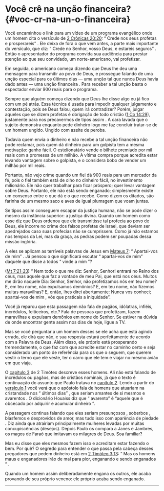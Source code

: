# Você crê na unção financeira? {#voc-cr-na-un-o-financeira}

Você encaminhou o link para um vídeo de um programa evangélico onde um homem cita o versículo de [2 Crônicas 20:20](http://bibliaonline.com.br/acf/2cr/20/20): “ Crede nos seus profetas e prosperareis” . Ele deixa de fora o que vem antes, a parte mais importante do versículo, que diz: “ Crede no Senhor, vosso Deus, e estareis seguros” . Então o apresentador do programa convida sua audiência para prestar atenção ao que seu convidado, um norte-americano, vai profetizar.

Em seguida, o americano começa dizendo que Deus lhe deu uma mensagem para transmitir ao povo de Deus, e prossegue falando de uma unção especial para os últimos dias — uma unção tal que nunca Deus havia dado antes — uma unção financeira . Para receber a tal unção basta o espectador enviar 900 reais para o programa.

Sempre que alguém começa dizendo que Deus lhe disse algo eu já fico com um pé atrás. Essa técnica é usada para impedir qualquer julgamento e contestação, pois se Deus falou, quem irá contradizer? Porém, julgar aqueles que se dizem profetas é obrigação de todo cristão ([1 Co 14:29](http://bibliaonline.com.br/acf/1co/14/29)), justamente para nos precavermos de tipos assim . A cara lavada que o sujeito demonstra enquanto pede dinheiro logo me faz concluir tratar-se de um homem ungido. Ungido com azeite de peroba.

Todavia quem envia o dinheiro e não recebe a tal unção financeira não pode reclamar, pois quem dá dinheiro para um golpista tem a mesma motivação: ganho fácil. O estelionatário vende o bilhete premiado por mil reais com a promessa de um milhão. A vítima compra porque acredita estar levando vantagem sobre o golpista, e o considera bobo de vender um milhão por mil reais.

Portanto, não vejo crime quando um fiel dá 900 reais para um mercador da fé, pois o fiel também está de olho no dinheiro fácil, no investimento milionário. Ele não quer trabalhar para ficar próspero; quer levar vantagem sobre Deus. Portanto, ele não está sendo enganado; simplesmente existe um consenso entre o que dá e o que recebe. Como dizem os ditados, são farinha de um mesmo saco e aves de igual plumagem que voam juntas.

Se tipos assim conseguem escapar da justiça humana, não se pode dizer o mesmo da instância superior: a justiça divina. Quando um homem como esse diz que Deus ordenou que ele transmitisse tal profecia ao povo de Deus, ele incorre no crime dos falsos profetas de Israel, que deviam ser apedrejados caso suas profecias não se cumprissem. Como já não estamos nos tempos da Lei, mas da graça, as pedras podem ser poupadas dessa missão inglória.

A eles se aplicam as terríveis palavras de Jesus em [Mateus 7](http://bibliaonline.com.br/acf/mt/7): “ Apartai-vos de mim” . Já pensou o que significará escutar “ apartai-vos de mim” daquele que disse a todos “ vinde a mim ”?

([Mt 7:21-23](http://bibliaonline.com.br/acf/mt/7/21-23)) “ Nem todo o que me diz: Senhor, Senhor! entrará no Reino dos céus, mas aquele que faz a vontade de meu Pai, que está nos céus. Muitos me dirão naquele Dia: Senhor, Senhor, não profetizamos nós em teu nome? E, em teu nome, não expulsamos demônios? E, em teu nome, não fizemos muitas maravilhas? E, então, lhes direi abertamente: Nunca vos conheci; apartai-vos de mim , vós que praticais a iniquidade”.

Você já reparou que esta passagem não fala de pagãos, idólatras, infiéis, incrédulos, feiticeiros, etc.? Fala de pessoas que profetizam, fazem maravilhas e expulsam demônios em nome do Senhor. Se estiver na dúvida de onde encontrar gente assim nos dias de hoje, ligue a TV.

Mas se você perguntar a um homem desses se ele acha que está agindo errado, ele dirá que não, e sua resposta estará perfeitamente de acordo com a Palavra de Deus. Além disso, ele próprio está prosperando tremendamente, o que faz com que acredite estar no caminho certo e seja considerado um ponto de referência para os que o seguem, que querem vestir o terno que ele veste, ter o carro que ele tem e viajar no mesmo avião em que viaja.

O [capítulo 3](http://bibliaonline.com.br/acf/2tm/3) de 2 Timóteo descreve esses homens. Ali não está falando de incrédulos ou pagãos, mas de cristãos nominais, já que o texto é continuação do assunto que Paulo tratava no [capítulo 2](http://bibliaonline.com.br/acf/2tm/2). Lendo a partir do [versículo 1](http://bibliaonline.com.br/acf/2tm/2/1+) você verá que o apóstolo fala de homens que atuariam na cristandade nos “ últimos dias” , que seriam amantes de si mesmos e avarentos . O dicionário Houaiss diz que “ avarento” é “aquele que é obcecado por adquirir e acumular dinheiro ”.

A passagem continua falando que eles seriam presunçosos , soberbos , blasfemos e desprovidos de amor, mas tudo isso com aparência de piedade . Diz ainda que atrairiam principalmente mulheres levadas por muitas concupiscências (desejos). Depois Paulo os compara a Janes e Jambres, os magos de Faraó que imitavam os milagres de Deus. Soa familiar?

Mas eu disse que eles mesmos fazem isso e acreditam estar fazendo o bem. Por quê? O segredo para entender o que passa pela cabeça desses pregadores que pedem dinheiro está em [2 Timóteo 3:13](http://bibliaonline.com.br/acf/2tm/3/13): “ Mas os homens maus e enganadores irão de mal para pior, enganando e sendo enganados ” .

Quando um homem assim deliberadamente engana os outros, ele acaba provando de seu próprio veneno: ele próprio acaba sendo enganado.

*****
